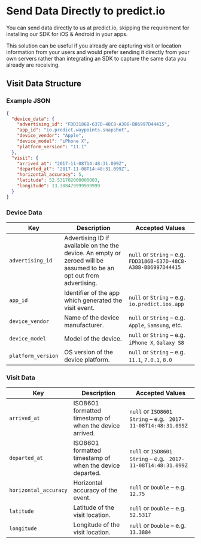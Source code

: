 # Send Data Directly to predict.io

You can send data directly to us at predict.io, skipping the requirement for installing our SDK for iOS & Android in your apps.

This solution can be useful if you already are capturing visit or location information from your users and would prefer sending it directly from your own servers rather than integrating an SDK to capture the same data you already are receiving.

## Visit Data Structure

### Example JSON

```json
{
  "device_data": {
    "advertising_id": "FDD3186B-637D-48C8-A388-B86997D44415",
    "app_id": "io.predict.waypoints.snapshot",
    "device_vendor": "Apple",
    "device_model": "iPhone X",
    "platform_version": "11.1"
  },
  "visit": {
    "arrived_at": "2017-11-08T14:48:31.099Z",
    "departed_at": "2017-11-08T14:48:31.099Z",
    "horizontal_accuracy": 5,
    "latitude": 52.531702000000003,
    "longitude": 13.388479999999999
  }
}
```

### Device Data

| Key                | Description                              | Accepted Values                          |
| ------------------ | ---------------------------------------- | ---------------------------------------- |
| `advertising_id`   | Advertising ID if available on the the device. An empty or zeroed will be assumed to be an opt out from advertising. | `null` or `String` – e.g. ` FDD3186B-637D-48C8-A388-B86997D44415` |
| `app_id`           | Identifier of the app which generated the visit event. | `null` or `String` – e.g. `io.predict.ios.app` |
| `device_vendor`    | Name of the device manufacturer.         | `null` or `String` – e.g. `Apple`, `Samsung`, etc. |
| `device_model`     | Model of the device.                     | `null` or `String` – e.g. `iPhone X`, `Galaxy S8` |
| `platform_version` | OS version of the device platform.       | `null` or `String` – e.g. `11.1`, `7.0.1`, `8.0` |

### Visit Data

| Key                   | Description                              | Accepted Values                          |
| --------------------- | ---------------------------------------- | ---------------------------------------- |
| `arrived_at`          | ISO8601 formatted timestamp of when the device arrived. | `null` or `ISO8601 String` – e.g. ` 2017-11-08T14:48:31.099Z` |
| `departed_at`         | ISO8601 formatted timestamp of when the device departed. | `null` or `ISO8601 String` – e.g. ` 2017-11-08T14:48:31.099Z` |
| `horizontal_accuracy` | Horizontal accuracy of the event.        | `null` or `Double` – e.g. `12.75`        |
| `latitude`            | Latitude of the visit location.          | `null` or `Double` – e.g. ` 52.5317`     |
| `longitude`           | Longitude of the visit location.         | `null` or `Double` – e.g. ` 13.3884`     |



